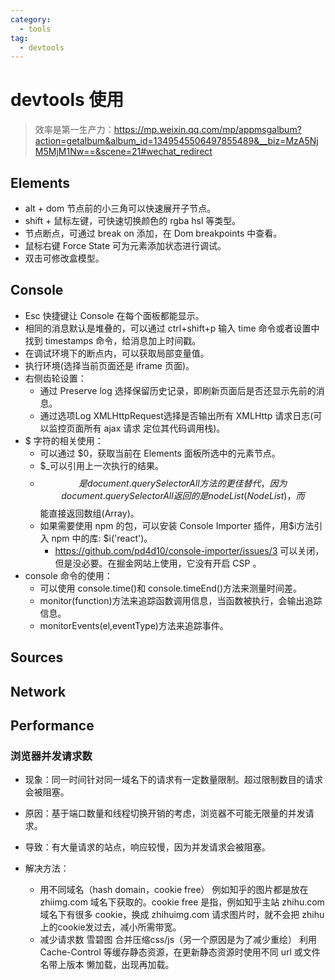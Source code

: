 ```yaml
---
category:
  - tools
tag:
  - devtools
---
```


# devtools 使用

> 效率是第一生产力：https://mp.weixin.qq.com/mp/appmsgalbum?action=getalbum&album_id=1349545506497855489&__biz=MzA5NjM5MjM1Nw==&scene=21#wechat_redirect

## Elements

- alt + dom 节点前的小三角可以快速展开子节点。
- shift + 鼠标左键，可快速切换颜色的 rgba hsl 等类型。
- 节点断点，可通过 break on 添加，在 Dom breakpoints 中查看。
- 鼠标右键 Force State 可为元素添加状态进行调试。
- 双击可修改盒模型。

## Console

- Esc 快捷键让 Console 在每个面板都能显示。
- 相同的消息默认是堆叠的，可以通过 ctrl+shift+p 输入 time 命令或者设置中找到 timestamps 命令，给消息加上时间戳。
- 在调试环境下的断点内，可以获取局部变量值。
- 执行环境(选择当前页面还是 iframe 页面)。
- 右侧齿轮设置：
    - 通过 Preserve log 选择保留历史记录，即刷新页面后是否还显示先前的消息。
    - 通过选项Log XMLHttpRequest选择是否输出所有 XMLHttp 请求日志(可以监控页面所有 ajax 请求 定位其代码调用栈)。
- $ 字符的相关使用：
    - 可以通过 $0，获取当前在 Elements 面板所选中的元素节点。
    - $_可以引用上一次执行的结果。
    - $$ 是 document.querySelectorAll 方法的更佳替代，因为 document.querySelectorAll 返回的是 nodeList(NodeList)，而$$能直接返回数组(Array)。
    - 如果需要使用 npm 的包，可以安装 Console Importer 插件，用$i方法引入 npm 中的库: $i('react')。
        - https://github.com/pd4d10/console-importer/issues/3 可以关闭，但是没必要。在掘金网站上使用，它没有开启 CSP 。
- console 命令的使用：
    - 可以使用 console.time()和 console.timeEnd()方法来测量时间差。
    - monitor(function)方法来追踪函数调用信息，当函数被执行，会输出追踪信息。
    - monitorEvents(el,eventType)方法来追踪事件。

## Sources

## Network

## Performance

### 浏览器并发请求数

- 现象：同一时间针对同一域名下的请求有一定数量限制。超过限制数目的请求会被阻塞。
- 原因：基于端口数量和线程切换开销的考虑，浏览器不可能无限量的并发请求。
- 导致：有大量请求的站点，响应较慢，因为并发请求会被阻塞。

- 解决方法：

    - 用不同域名（hash domain，cookie free） 例如知乎的图片都是放在 zhiimg.com 域名下获取的。cookie free 是指，例如知乎主站 zhihu.com域名下有很多 cookie，换成 zhihuimg.com 请求图片时，就不会把 zhihu 上的cookie发过去，减小所需带宽。
    - 减少请求数 雪碧图 合并压缩css/js（另一个原因是为了减少重绘） 利用 Cache-Control 等缓存静态资源，在更新静态资源时使用不同 url 或文件名带上版本 懒加载，出现再加载。
